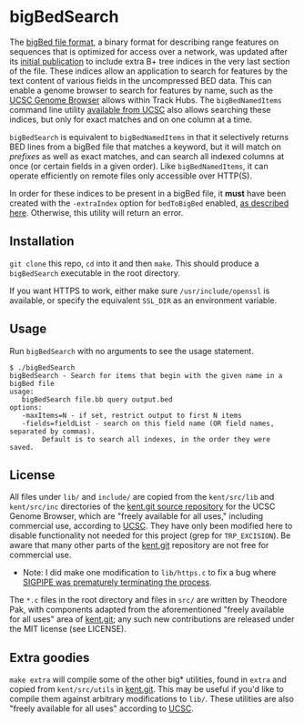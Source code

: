 # bigBedSearch

The [bigBed file format][bb], a binary format for describing range features on sequences that is optimized for access over a network, was updated after its [initial publication][bioinf] to include extra B+ tree indices in the very last section of the file. These indices allow an application to search for features by the text content of various fields in the uncompressed BED data. This can enable a genome browser to search for features by name, such as the [UCSC Genome Browser][ucsc] allows within Track Hubs. The `bigBedNamedItems` command line utility [available from UCSC][bbni] also allows searching these indices, but only for exact matches and on one column at a time.

`bigBedSearch` is equivalent to `bigBedNamedItems` in that it selectively returns BED lines from a bigBed file that matches a keyword, but it will match on *prefixes* as well as exact matches, and can search all indexed columns at once (or certain fields in a given order). Like `bigBedNamedItems`, it can operate efficiently on remote files only accessible over HTTP(S).

In order for these indices to be present in a bigBed file, it **must** have been created with the `-extraIndex` option for `bedToBigBed` enabled, [as described here][bbex]. Otherwise, this utility will return an error.

## Installation

`git clone` this repo, `cd` into it and then `make`. This should produce a `bigBedSearch` executable in the root directory.

If you want HTTPS to work, either make sure `/usr/include/openssl` is available, or specify the equivalent `SSL_DIR` as an environment variable.

## Usage

Run `bigBedSearch` with no arguments to see the usage statement.

    $ ./bigBedSearch
    bigBedSearch - Search for items that begin with the given name in a bigBed file
    usage:
       bigBedSearch file.bb query output.bed
    options:
       -maxItems=N - if set, restrict output to first N items
       -fields=fieldList - search on this field name (OR field names, separated by commas).
            Default is to search all indexes, in the order they were saved.

## License

All files under `lib/` and `include/` are copied from the `kent/src/lib` and `kent/src/inc` directories of the [kent.git source repository][kent.git] for the UCSC Genome Browser, which are "freely available for all uses," including commercial use, according to [UCSC][ucsclicense]. They have only been modified here to disable functionality not needed for this project (grep for `TRP_EXCISION`). Be aware that many other parts of the [kent.git][] repository are not free for commercial use.

- Note: I did make one modification to `lib/https.c` to fix a bug where [SIGPIPE was prematurely terminating the process][bug].

The `*.c` files in the root directory and files in `src/` are written by Theodore Pak, with components adapted from the aforementioned "freely available for all uses" area of [kent.git][]; any such new contributions are released under the MIT license (see LICENSE).

## Extra goodies

`make extra` will compile some of the other big\* utilities, found in `extra` and copied from `kent/src/utils` in [kent.git][]. This may be useful if you'd like to compile them against arbitrary modifications to `lib/`. These utilities are also "freely available for all uses" according to [UCSC][ucsclicense].

[bb]: https://genome.ucsc.edu/goldenPath/help/bigBed.html
[bioinf]: https://bioinformatics.oxfordjournals.org/content/26/17/2204.long
[bbni]: http://hgdownload.soe.ucsc.edu/admin/exe/
[bbex]: https://genome.ucsc.edu/goldenPath/help/bigBed.html#Ex3
[ucsc]: https://genome.ucsc.edu/
[kent.git]: http://genome-source.cse.ucsc.edu/gitweb/?p=kent.git;a=tree;f=src;hb=HEAD
[ucsclicense]: https://genome.ucsc.edu/license/
[bug]: https://groups.google.com/a/soe.ucsc.edu/forum/#!topic/genome-mirror/wVRkGyrQQRk